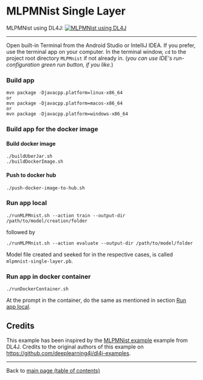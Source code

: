 # MLPMNist Single Layer

MLPMNist using DL4J: [![MLPMNist using DL4J](https://img.shields.io/docker/pulls/neomatrix369/dl4j-mnist-single-layer.svg)](https://hub.docker.com/r/neomatrix369/dl4j-mnist-single-layer)

---

Open built-in Terminal from the Android Studio or IntelliJ IDEA. 
If you prefer, use the terminal app on your computer.
In the terminal window, `cd` to the project root directory `MLPMnist` if not already in.
(_you can use IDE's run-configuration green run button, if you like._)

### Build app

```
mvn package -Djavacpp.platform=linux-x86_64
or
mvn package -Djavacpp.platform=macos-x86_64
or
mvn package -Djavacpp.platform=windows-x86_64
```

### Build app for the docker image


#### Build docker image

```
./buildUberJar.sh
./buildDockerImage.sh
```

#### Push to docker hub

```
./push-docker-image-to-hub.sh
```

### Run app local

```
./runMLPMnist.sh --action train --output-dir /path/to/model/creation/folder
```

followed by

```
./runMLPMnist.sh --action evaluate --output-dir /path/to/model/folder
```

Model file created and seeked for in the respective cases, is called `mlpmnist-single-layer.pb`.

### Run app in docker container

```
./runDockerContainer.sh
```

At the prompt in the container, do the same as mentioned in section [Run app local](#run-app-local).

## Credits

This example has been inspired by the [MLPMNist example](https://github.com/deeplearning4j/dl4j-examples/tree/master/dl4j-examples/src/main/java/org/deeplearning4j/examples/feedforward/mnist) example from DL4J. Credits to the original authors of this example on https://github.com/deeplearning4j/dl4j-examples.

---

Back to [main page (table of contents)](../../../../README.md#awesome-ai-ml-dl-)
